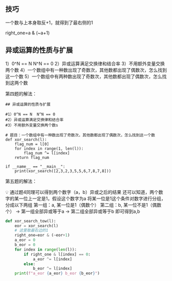 
## 技巧

一个数与上本身取反+1，就得到了最右侧的1

right_one=a & (~a+1)

## 异或运算的性质与扩展

1）0^N == N  N^N == 0
2）异或运算满足交换律和结合率
3）不用额外变量交换两个数
4）一个数组中有一种数出现了奇数次，其他数都出现了偶数次，怎么找到这一个数
5）一个数组中有两种数出现了奇数次，其他数都出现了偶数次，怎么找到这两个数

第四题的解法：

```
## 异或运算的性质与扩展

#1）0^N == N  N^N == 0
#2）异或运算满足交换律和结合率
#3）不用额外变量交换两个数s

# 题目：一个数组中有一种数出现了奇数次，其他数都出现了偶数次，怎么找到这一个数
def xor_search(l):
    flag_num = l[0]
    for index in range(1, len(l)):
        flag_num ^= l[index]
    return flag_num

if __name__ == "__main__":
    print(xor_search([2,3,2,3,5,5,6,7,8,7,8]))
```

第五题的解法：

<aside>
💡 通过题4同理可以得到两个数字（a，b）异或之后的结果
还可以知道，两个数字的某一位上一定是1，假设这个数字为a
将某一位是1这个条件对数字进行分组，分成以下两组
第一组：a, 某一位是1（偶数个）
第二组：b, 某一位不是1（偶数个）
→ 第一组全部异或等于a
→ 第二组全部异或等于b
即可得到a,b

</aside>

```python
def xor_search_tow(l):
    eor = xor_search(l)
    # 这里取最右边的1
    right_one=eor & (~eor+1)
    a_eor = 0
    b_eor = 0
    for index in range(len(l)):
        if right_one & l[index] == 0:
            a_eor ^= l[index]
        else:
            b_eor ^= l[index]
    print(f"a_eor {a_eor} b_eor {b_eor}")
```